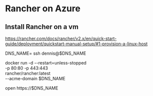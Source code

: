 # Rancher on Azure

## Install Rancher on a vm
https://rancher.com/docs/rancher/v2.x/en/quick-start-guide/deployment/quickstart-manual-setup/#1-provision-a-linux-host

DNS_NAME=
ssh dennis@$DNS_NAME

docker run -d --restart=unless-stopped \
  -p 80:80 -p 443:443 \
  rancher/rancher:latest \
  --acme-domain $DNS_NAME

open https://$DNS_NAME
